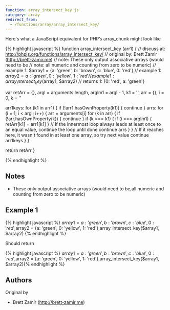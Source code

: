 ```yaml
---
function: array_intersect_key.js
category: array
redirect_from:
  - /functions/array/array_intersect_key/
---
```


<!-- WARNING! This file is auto generated by `npm run web:inject`, do not edit by hand -->

Here's what a JavaScript equivalent for PHP’s array_chunk might look like

{% highlight javascript %}
function array_intersect_key (arr1) {
  //  discuss at: http://phpjs.org/functions/array_intersect_key/
  // original by: Brett Zamir (http://brett-zamir.me)
  //        note: These only output associative arrays (would need to be
  //        note: all numeric and counting from zero to be numeric)
  //   example 1: $array1 = {a: 'green', b: 'brown', c: 'blue', 0: 'red'}
  //   example 1: $array2 = {a: 'green', 0: 'yellow', 1: 'red'}
  //   example 1: array_intersect_key($array1, $array2)
  //   returns 1: {0: 'red', a: 'green'}

  var retArr = {},
    argl = arguments.length,
    arglm1 = argl - 1,
    k1 = '',
    arr = {},
    i = 0,
    k = ''

  arr1keys: for (k1 in arr1) {
    if (!arr1.hasOwnProperty(k1)) {
      continue
    }
    arrs: for (i = 1; i < argl; i++) {
      arr = arguments[i]
      for (k in arr) {
        if (!arr.hasOwnProperty(k)) {
          continue
        }
        if (k === k1) {
          if (i === arglm1) {
            retArr[k1] = arr1[k1]
          }
          // If the innermost loop always leads at least once to an equal value, continue the loop until done
          continue arrs
        }
      }
      // If it reaches here, it wasn't found in at least one array, so try next value
      continue arr1keys
    }
  }

  return retArr
}

{% endhighlight %}

## Notes
- These only output associative arrays (would need to be,all numeric and counting from zero to be numeric)

## Example 1

{% highlight javascript %}
$array1 = {a: 'green', b: 'brown', c: 'blue', 0: 'red'},$array2 = {a: 'green', 0: 'yellow', 1: 'red'},array_intersect_key($array1, $array2)
{% endhighlight %}

Should return

{% highlight javascript %}
$array1 = {a: 'green', b: 'brown', c: 'blue', 0: 'red'},$array2 = {a: 'green', 0: 'yellow', 1: 'red'},array_intersect_key($array1, $array2){% endhighlight %}


## Authors


Original by

- Brett Zamir (http://brett-zamir.me)

